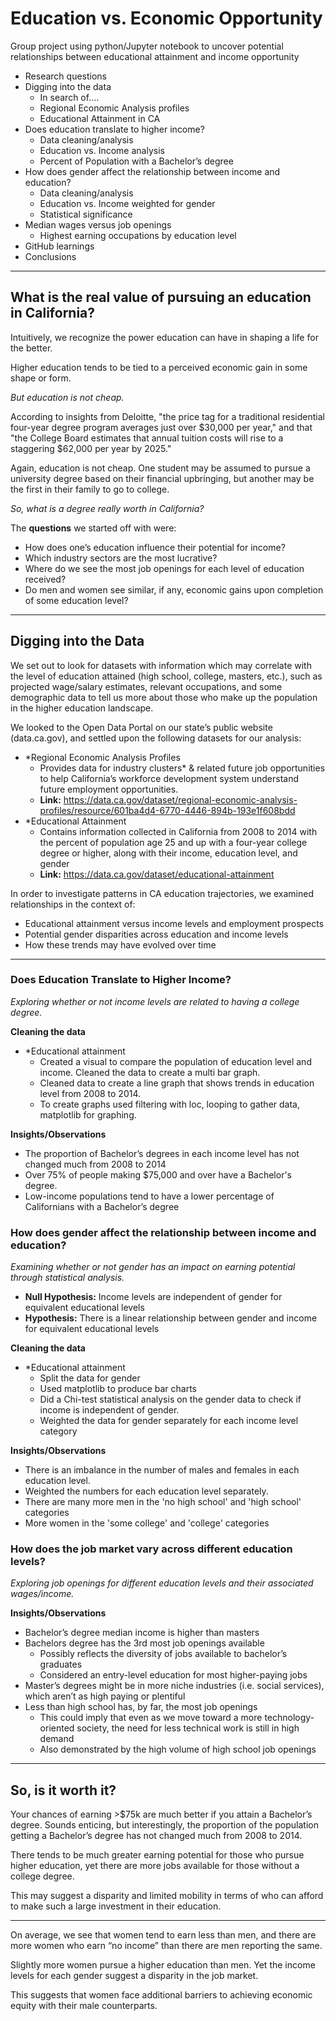 # Education vs. Economic Opportunity

Group project using python/Jupyter notebook to uncover potential relationships between educational attainment and income opportunity

* Research questions
* Digging into the data
  * In search of….
  * Regional Economic Analysis profiles
  * Educational Attainment in CA
* Does education translate to higher income?
  * Data cleaning/analysis
  * Education vs. Income analysis
  * Percent of Population with a Bachelor’s degree
* How does gender affect the relationship between income and education?
  * Data cleaning/analysis
  * Education vs. Income weighted for gender
  * Statistical significance
* Median wages versus job openings
  * Highest earning occupations by education level
* GitHub learnings
* Conclusions

---------------------------------------------------------------------------------------------------------------------


## What is the real value of pursuing an education in California?
Intuitively, we recognize the power education can have in shaping a life for the better. 

Higher education tends to be tied to a perceived economic gain in some shape or form. 

*But education is not cheap.*

According to insights from Deloitte, "the price tag for a traditional residential four-year degree program averages just over 
$30,000 per year," and that "the College Board estimates that annual tuition costs will rise to a staggering $62,000 per year 
by 2025." 

Again, education is not cheap. One student may be assumed to pursue a university degree based on their financial upbringing, but another may be the first in their family to go to college. 

*So, what is a degree really worth in California?*

The **questions** we started off with were:
* How does one’s education influence their potential for income?
* Which industry sectors are the most lucrative? 
* Where do we see the most job openings for each level of education received?
* Do men and women see similar, if any, economic gains upon completion of some education level?
---------------------------------------------------------------------------------------------------------------------

## Digging into the Data
We set out to look for datasets with information which may correlate with the level of education attained (high school, college, masters, etc.), such as projected wage/salary estimates, relevant occupations, and some demographic data to tell us more about those who make up the population in the higher education landscape. 

We looked to the Open Data Portal on our state’s public website (data.ca.gov), and settled upon the following datasets for our analysis:
* *Regional Economic Analysis Profiles 
  * Provides data for industry clusters* & related future job opportunities to help California’s workforce development system understand future employment opportunities.
  * **Link:** https://data.ca.gov/dataset/regional-economic-analysis-profiles/resource/601ba4d4-6770-4446-894b-193e1f608bdd
* *Educational Attainment
  * Contains information collected in California from 2008 to 2014 with the percent of population age 25 and up with a four-year college degree or higher, along with their income, education level, and gender
  * **Link:** https://data.ca.gov/dataset/educational-attainment


In order to investigate patterns in CA education trajectories, we examined relationships in the context of:
* Educational attainment versus income levels and employment prospects
* Potential gender disparities across education and income levels
* How these trends may have evolved over time


---------------------------------------------------------------------------------------------------------------------

### Does Education Translate to Higher Income?
*Exploring whether or not income levels are related to having a college degree.*

**Cleaning the data**
* *Educational attainment
  * Created a visual to compare the population of education level and income.  Cleaned the data to create a multi bar graph.
  * Cleaned data to create a line graph that shows trends in education level from 2008 to 2014.
  * To create graphs used filtering with loc, looping to gather data, matplotlib for graphing.

**Insights/Observations**
* The proportion of Bachelor’s degrees in each income level has not changed much from 2008 to 2014
* Over 75% of people making $75,000 and over have a Bachelor's degree.
* Low-income populations tend to have a lower percentage of Californians with a Bachelor’s degree


### How does gender affect the relationship between income and education?
*Examining whether or not gender has an impact on earning potential through statistical analysis.*

* **Null Hypothesis:**  Income levels are independent of gender for equivalent educational levels
* **Hypothesis:**  There is a linear relationship between gender and income for equivalent educational levels

**Cleaning the data**
* *Educational attainment
  * Split the data for gender
  * Used matplotlib to produce bar charts
  * Did a Chi-test statistical analysis on the gender  data to check if income  is independent of gender.
  * Weighted the data for gender separately for each income level category


**Insights/Observations**
* There is an imbalance in the number of males and females in each education level.
* Weighted the numbers for each education level  separately.
* There are many more men in the 'no high school' and 'high school' categories
* More women in the 'some college' and 'college' categories


### How does the job market vary across different education levels?
*Exploring job openings for different education levels and their associated wages/income.*

**Insights/Observations**
* Bachelor’s degree median income is higher than masters
* Bachelors degree has the 3rd most job openings available
  * Possibly reflects the diversity of jobs available to bachelor’s graduates  
  * Considered an entry-level education for most higher-paying jobs
* Master’s degrees might be in more niche industries (i.e. social services), which aren’t as high paying or plentiful
* Less than high school has, by far, the most job openings
  * This could imply that even as we move toward a more technology-oriented society, the need for less technical work is still in high demand 
  * Also demonstrated by the high volume of high school job openings

---------------------------------------------------------------------------------------------------------------------



## So, is it worth it?

Your chances of earning >$75k are much better if you attain a Bachelor’s degree. Sounds enticing, but interestingly, the proportion of the population getting a Bachelor’s degree has not changed much from 2008 to 2014. 


There tends to be much greater earning potential for those who pursue higher education, yet there are more jobs available for those without a college degree.


This may suggest a disparity and limited mobility in terms of who can afford to make such a large investment in their education.

***

On average, we see that women tend to earn less than men, and there are more women who earn “no income” than there are men reporting the same. 


Slightly more women pursue a higher education than men. Yet the income levels for each gender suggest a disparity in the job market.


This suggests that women face additional barriers to achieving economic equity with their male counterparts.


